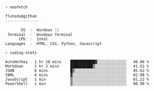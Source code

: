 ```zsh
> neofetch
```

<!--align="left" src="https://github.com/fluteds.png" alt="logo.png" width="200"/>-->

```csharp
fluteds@github
----------------

       OS  :  Windows 11
 Terminal  :  Windows Terminal
      CPU  :  Intel
Languages  :  HTML, CSS, Python, Javascript
```

```zsh
> coding-stats
```

<!--START_SECTION:waka-->

```text
AutoHotkey   1 hr 10 mins    ███████████▓░░░░░░░░░░░░░   46.80 %
Markdown     1 hr 2 mins     ██████████▒░░░░░░░░░░░░░░   41.52 %
JSON         8 mins          █▒░░░░░░░░░░░░░░░░░░░░░░░   05.62 %
YAML         4 mins          ▓░░░░░░░░░░░░░░░░░░░░░░░░   02.98 %
JavaScript   1 min           ▒░░░░░░░░░░░░░░░░░░░░░░░░   01.22 %
PowerShell   1 min           ▒░░░░░░░░░░░░░░░░░░░░░░░░   00.90 %
```

<!--END_SECTION:waka-->
